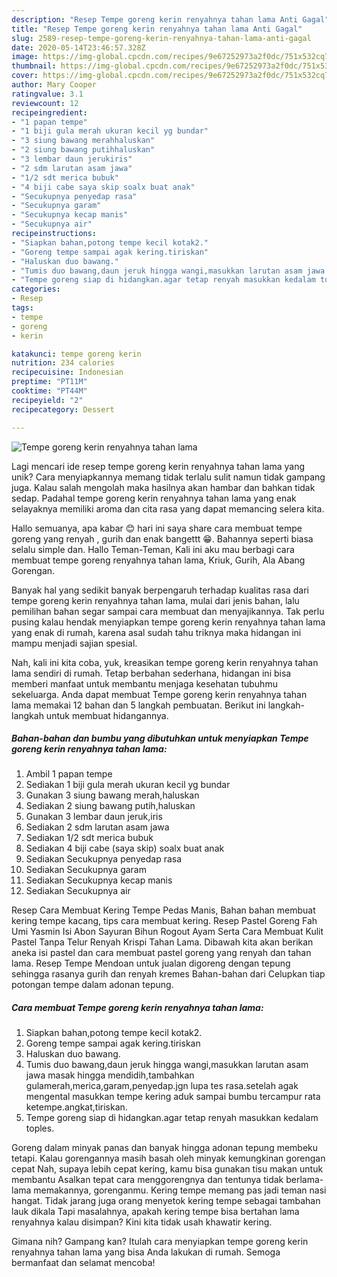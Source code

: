 ```yaml
---
description: "Resep Tempe goreng kerin renyahnya tahan lama Anti Gagal"
title: "Resep Tempe goreng kerin renyahnya tahan lama Anti Gagal"
slug: 2589-resep-tempe-goreng-kerin-renyahnya-tahan-lama-anti-gagal
date: 2020-05-14T23:46:57.328Z
image: https://img-global.cpcdn.com/recipes/9e67252973a2f0dc/751x532cq70/tempe-goreng-kerin-renyahnya-tahan-lama-foto-resep-utama.jpg
thumbnail: https://img-global.cpcdn.com/recipes/9e67252973a2f0dc/751x532cq70/tempe-goreng-kerin-renyahnya-tahan-lama-foto-resep-utama.jpg
cover: https://img-global.cpcdn.com/recipes/9e67252973a2f0dc/751x532cq70/tempe-goreng-kerin-renyahnya-tahan-lama-foto-resep-utama.jpg
author: Mary Cooper
ratingvalue: 3.1
reviewcount: 12
recipeingredient:
- "1 papan tempe"
- "1 biji gula merah ukuran kecil yg bundar"
- "3 siung bawang merahhaluskan"
- "2 siung bawang putihhaluskan"
- "3 lembar daun jerukiris"
- "2 sdm larutan asam jawa"
- "1/2 sdt merica bubuk"
- "4 biji cabe saya skip soalx buat anak"
- "Secukupnya penyedap rasa"
- "Secukupnya garam"
- "Secukupnya kecap manis"
- "Secukupnya air"
recipeinstructions:
- "Siapkan bahan,potong tempe kecil kotak2."
- "Goreng tempe sampai agak kering.tiriskan"
- "Haluskan duo bawang."
- "Tumis duo bawang,daun jeruk hingga wangi,masukkan larutan asam jawa masak hingga mendidih,tambahkan gulamerah,merica,garam,penyedap.jgn lupa tes rasa.setelah agak mengental masukkan tempe kering aduk sampai bumbu tercampur rata ketempe.angkat,tiriskan."
- "Tempe goreng siap di hidangkan.agar tetap renyah masukkan kedalam toples."
categories:
- Resep
tags:
- tempe
- goreng
- kerin

katakunci: tempe goreng kerin 
nutrition: 234 calories
recipecuisine: Indonesian
preptime: "PT11M"
cooktime: "PT44M"
recipeyield: "2"
recipecategory: Dessert

---
```



![Tempe goreng kerin renyahnya tahan lama](https://img-global.cpcdn.com/recipes/9e67252973a2f0dc/751x532cq70/tempe-goreng-kerin-renyahnya-tahan-lama-foto-resep-utama.jpg)

Lagi mencari ide resep tempe goreng kerin renyahnya tahan lama yang unik? Cara menyiapkannya memang tidak terlalu sulit namun tidak gampang juga. Kalau salah mengolah maka hasilnya akan hambar dan bahkan tidak sedap. Padahal tempe goreng kerin renyahnya tahan lama yang enak selayaknya memiliki aroma dan cita rasa yang dapat memancing selera kita.

Hallo semuanya, apa kabar 😊 hari ini saya share cara membuat tempe goreng yang renyah , gurih dan enak bangettt 😁. Bahannya seperti biasa selalu simple dan. Hallo Teman-Teman, Kali ini aku mau berbagi cara membuat tempe goreng renyahnya tahan lama, Kriuk, Gurih, Ala Abang Gorengan.

Banyak hal yang sedikit banyak berpengaruh terhadap kualitas rasa dari tempe goreng kerin renyahnya tahan lama, mulai dari jenis bahan, lalu pemilihan bahan segar sampai cara membuat dan menyajikannya. Tak perlu pusing kalau hendak menyiapkan tempe goreng kerin renyahnya tahan lama yang enak di rumah, karena asal sudah tahu triknya maka hidangan ini mampu menjadi sajian spesial.


Nah, kali ini kita coba, yuk, kreasikan tempe goreng kerin renyahnya tahan lama sendiri di rumah. Tetap berbahan sederhana, hidangan ini bisa memberi manfaat untuk membantu menjaga kesehatan tubuhmu sekeluarga. Anda dapat membuat Tempe goreng kerin renyahnya tahan lama memakai 12 bahan dan 5 langkah pembuatan. Berikut ini langkah-langkah untuk membuat hidangannya.

<!--inarticleads1-->

##### Bahan-bahan dan bumbu yang dibutuhkan untuk menyiapkan Tempe goreng kerin renyahnya tahan lama:

1. Ambil 1 papan tempe
1. Sediakan 1 biji gula merah ukuran kecil yg bundar
1. Gunakan 3 siung bawang merah,haluskan
1. Sediakan 2 siung bawang putih,haluskan
1. Gunakan 3 lembar daun jeruk,iris
1. Sediakan 2 sdm larutan asam jawa
1. Sediakan 1/2 sdt merica bubuk
1. Sediakan 4 biji cabe (saya skip) soalx buat anak
1. Sediakan Secukupnya penyedap rasa
1. Sediakan Secukupnya garam
1. Sediakan Secukupnya kecap manis
1. Sediakan Secukupnya air


Resep Cara Membuat Kering Tempe Pedas Manis, Bahan bahan membuat kering tempe kacang, tips cara membuat kering. Resep Pastel Goreng Fah Umi Yasmin Isi Abon Sayuran Bihun Rogout Ayam Serta Cara Membuat Kulit Pastel Tanpa Telur Renyah Krispi Tahan Lama. Dibawah kita akan berikan aneka isi pastel dan cara membuat pastel goreng yang renyah dan tahan lama. Resep Tempe Mendoan untuk jualan digoreng dengan tepung sehingga rasanya gurih dan renyah kremes Bahan-bahan dari Celupkan tiap potongan tempe dalam adonan tepung. 

<!--inarticleads2-->

##### Cara membuat Tempe goreng kerin renyahnya tahan lama:

1. Siapkan bahan,potong tempe kecil kotak2.
1. Goreng tempe sampai agak kering.tiriskan
1. Haluskan duo bawang.
1. Tumis duo bawang,daun jeruk hingga wangi,masukkan larutan asam jawa masak hingga mendidih,tambahkan gulamerah,merica,garam,penyedap.jgn lupa tes rasa.setelah agak mengental masukkan tempe kering aduk sampai bumbu tercampur rata ketempe.angkat,tiriskan.
1. Tempe goreng siap di hidangkan.agar tetap renyah masukkan kedalam toples.


Goreng dalam minyak panas dan banyak hingga adonan tepung membeku tetapi. Kalau gorengannya masih basah oleh minyak kemungkinan gorengan cepat Nah, supaya lebih cepat kering, kamu bisa gunakan tisu makan untuk membantu Asalkan tepat cara menggorengnya dan tentunya tidak berlama-lama memakannya, gorenganmu. Kering tempe memang pas jadi teman nasi hangat. Tidak jarang juga orang menyetok kering tempe sebagai tambahan lauk dikala Tapi masalahnya, apakah kering tempe bisa bertahan lama renyahnya kalau disimpan? Kini kita tidak usah khawatir kering. 

Gimana nih? Gampang kan? Itulah cara menyiapkan tempe goreng kerin renyahnya tahan lama yang bisa Anda lakukan di rumah. Semoga bermanfaat dan selamat mencoba!
